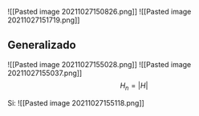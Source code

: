 ![[Pasted image 20211027150826.png]]
![[Pasted image 20211027151719.png]]

## Generalizado
![[Pasted image 20211027155028.png]]
![[Pasted image 20211027155037.png]]
$$H_n=|H|$$

Si: 
![[Pasted image 20211027155118.png]]